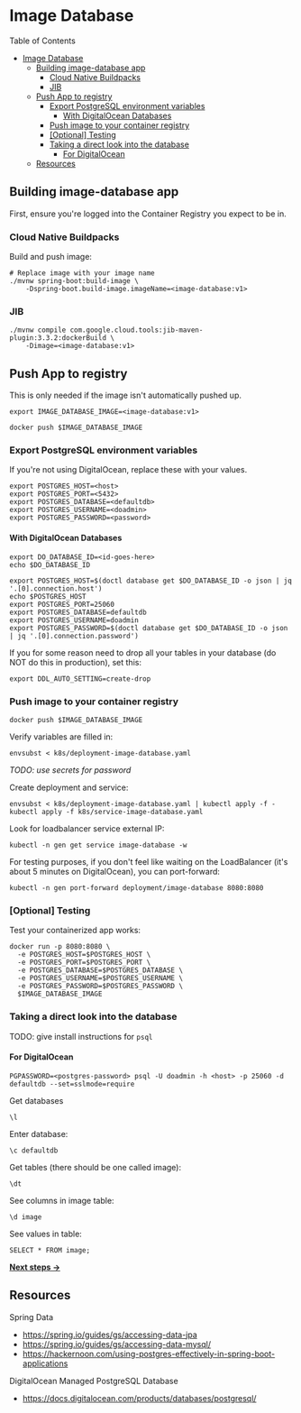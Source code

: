 # Image Database

Table of Contents
- [Image Database](#image-database)
  - [Building image-database app](#building-image-database-app)
    - [Cloud Native Buildpacks](#cloud-native-buildpacks)
    - [JIB](#jib)
  - [Push App to registry](#push-app-to-registry)
    - [Export PostgreSQL environment variables](#export-postgresql-environment-variables)
      - [With DigitalOcean Databases](#with-digitalocean-databases)
    - [Push image to your container registry](#push-image-to-your-container-registry)
    - [\[Optional\] Testing](#optional-testing)
    - [Taking a direct look into the database](#taking-a-direct-look-into-the-database)
      - [For DigitalOcean](#for-digitalocean)
  - [Resources](#resources)


## Building image-database app
First, ensure you're logged into the Container Registry you expect to be in.

### Cloud Native Buildpacks
Build and push image:
```console
# Replace image with your image name
./mvnw spring-boot:build-image \
    -Dspring-boot.build-image.imageName=<image-database:v1>
```

### JIB
```console
./mvnw compile com.google.cloud.tools:jib-maven-plugin:3.3.2:dockerBuild \
    -Dimage=<image-database:v1>
```

## Push App to registry
This is only needed if the image isn't automatically pushed up.

```shell
export IMAGE_DATABASE_IMAGE=<image-database:v1>
```
```shell
docker push $IMAGE_DATABASE_IMAGE
```

### Export PostgreSQL environment variables
If you're not using DigitalOcean, replace these with your values.
```shell
export POSTGRES_HOST=<host>
export POSTGRES_PORT=<5432>
export POSTGRES_DATABASE=<defaultdb>
export POSTGRES_USERNAME=<doadmin>
export POSTGRES_PASSWORD=<password>
```

#### With DigitalOcean Databases
```shell
export DO_DATABASE_ID=<id-goes-here> 
echo $DO_DATABASE_ID

export POSTGRES_HOST=$(doctl database get $DO_DATABASE_ID -o json | jq '.[0].connection.host') 
echo $POSTGRES_HOST
export POSTGRES_PORT=25060
export POSTGRES_DATABASE=defaultdb
export POSTGRES_USERNAME=doadmin
export POSTGRES_PASSWORD=$(doctl database get $DO_DATABASE_ID -o json | jq '.[0].connection.password')
```

If you for some reason need to drop all your tables in your database (do NOT do this in production), set this:
```shell
export DDL_AUTO_SETTING=create-drop
```

### Push image to your container registry
```shell
docker push $IMAGE_DATABASE_IMAGE
``` 

Verify variables are filled in:
```shell
envsubst < k8s/deployment-image-database.yaml
```

*TODO: use secrets for password*

Create deployment and service:
```shell
envsubst < k8s/deployment-image-database.yaml | kubectl apply -f -
kubectl apply -f k8s/service-image-database.yaml
```

Look for loadbalancer service external IP:
```shell
kubectl -n gen get service image-database -w
```

For testing purposes, if you don't feel like waiting on the LoadBalancer (it's about 5 minutes on DigitalOcean), you can port-forward:
```shell
kubectl -n gen port-forward deployment/image-database 8080:8080
```

### [Optional] Testing
Test your containerized app works:
```shell
docker run -p 8080:8080 \
  -e POSTGRES_HOST=$POSTGRES_HOST \
  -e POSTGRES_PORT=$POSTGRES_PORT \
  -e POSTGRES_DATABASE=$POSTGRES_DATABASE \
  -e POSTGRES_USERNAME=$POSTGRES_USERNAME \
  -e POSTGRES_PASSWORD=$POSTGRES_PASSWORD \
  $IMAGE_DATABASE_IMAGE
```

### Taking a direct look into the database
TODO: give install instructions for `psql`

#### For DigitalOcean
```shell
PGPASSWORD=<postgres-password> psql -U doadmin -h <host> -p 25060 -d defaultdb --set=sslmode=require

```
Get databases
```shell
\l
```
Enter database:
```shell
\c defaultdb
```
Get tables (there should be one called image):
```shell
\dt
```

See columns in image table:
```shell
\d image
```

See values in table:
```
SELECT * FROM image;
```

[**Next steps ->**](../image-gen-store/README.md)

## Resources
Spring Data
- https://spring.io/guides/gs/accessing-data-jpa
- https://spring.io/guides/gs/accessing-data-mysql/
- https://hackernoon.com/using-postgres-effectively-in-spring-boot-applications

DigitalOcean Managed PostgreSQL Database
- https://docs.digitalocean.com/products/databases/postgresql/